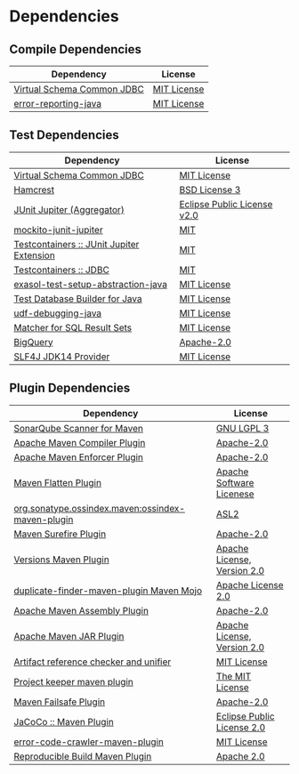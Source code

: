 <!-- @formatter:off -->
# Dependencies

## Compile Dependencies

| Dependency                      | License          |
| ------------------------------- | ---------------- |
| [Virtual Schema Common JDBC][0] | [MIT License][1] |
| [error-reporting-java][2]       | [MIT License][3] |

## Test Dependencies

| Dependency                                      | License                          |
| ----------------------------------------------- | -------------------------------- |
| [Virtual Schema Common JDBC][0]                 | [MIT License][1]                 |
| [Hamcrest][4]                                   | [BSD License 3][5]               |
| [JUnit Jupiter (Aggregator)][6]                 | [Eclipse Public License v2.0][7] |
| [mockito-junit-jupiter][8]                      | [MIT][9]                         |
| [Testcontainers :: JUnit Jupiter Extension][10] | [MIT][11]                        |
| [Testcontainers :: JDBC][10]                    | [MIT][11]                        |
| [exasol-test-setup-abstraction-java][12]        | [MIT License][13]                |
| [Test Database Builder for Java][14]            | [MIT License][15]                |
| [udf-debugging-java][16]                        | [MIT License][17]                |
| [Matcher for SQL Result Sets][18]               | [MIT License][19]                |
| [BigQuery][20]                                  | [Apache-2.0][21]                 |
| [SLF4J JDK14 Provider][22]                      | [MIT License][23]                |

## Plugin Dependencies

| Dependency                                              | License                           |
| ------------------------------------------------------- | --------------------------------- |
| [SonarQube Scanner for Maven][24]                       | [GNU LGPL 3][25]                  |
| [Apache Maven Compiler Plugin][26]                      | [Apache-2.0][21]                  |
| [Apache Maven Enforcer Plugin][27]                      | [Apache-2.0][21]                  |
| [Maven Flatten Plugin][28]                              | [Apache Software Licenese][21]    |
| [org.sonatype.ossindex.maven:ossindex-maven-plugin][29] | [ASL2][30]                        |
| [Maven Surefire Plugin][31]                             | [Apache-2.0][21]                  |
| [Versions Maven Plugin][32]                             | [Apache License, Version 2.0][21] |
| [duplicate-finder-maven-plugin Maven Mojo][33]          | [Apache License 2.0][34]          |
| [Apache Maven Assembly Plugin][35]                      | [Apache-2.0][21]                  |
| [Apache Maven JAR Plugin][36]                           | [Apache License, Version 2.0][21] |
| [Artifact reference checker and unifier][37]            | [MIT License][38]                 |
| [Project keeper maven plugin][39]                       | [The MIT License][40]             |
| [Maven Failsafe Plugin][41]                             | [Apache-2.0][21]                  |
| [JaCoCo :: Maven Plugin][42]                            | [Eclipse Public License 2.0][43]  |
| [error-code-crawler-maven-plugin][44]                   | [MIT License][45]                 |
| [Reproducible Build Maven Plugin][46]                   | [Apache 2.0][30]                  |

[0]: https://github.com/exasol/virtual-schema-common-jdbc/
[1]: https://github.com/exasol/virtual-schema-common-jdbc/blob/main/LICENSE
[2]: https://github.com/exasol/error-reporting-java/
[3]: https://github.com/exasol/error-reporting-java/blob/main/LICENSE
[4]: http://hamcrest.org/JavaHamcrest/
[5]: http://opensource.org/licenses/BSD-3-Clause
[6]: https://junit.org/junit5/
[7]: https://www.eclipse.org/legal/epl-v20.html
[8]: https://github.com/mockito/mockito
[9]: https://github.com/mockito/mockito/blob/main/LICENSE
[10]: https://java.testcontainers.org
[11]: http://opensource.org/licenses/MIT
[12]: https://github.com/exasol/exasol-test-setup-abstraction-java/
[13]: https://github.com/exasol/exasol-test-setup-abstraction-java/blob/main/LICENSE
[14]: https://github.com/exasol/test-db-builder-java/
[15]: https://github.com/exasol/test-db-builder-java/blob/main/LICENSE
[16]: https://github.com/exasol/udf-debugging-java/
[17]: https://github.com/exasol/udf-debugging-java/blob/main/LICENSE
[18]: https://github.com/exasol/hamcrest-resultset-matcher/
[19]: https://github.com/exasol/hamcrest-resultset-matcher/blob/main/LICENSE
[20]: https://github.com/googleapis/java-bigquery
[21]: https://www.apache.org/licenses/LICENSE-2.0.txt
[22]: http://www.slf4j.org
[23]: http://www.opensource.org/licenses/mit-license.php
[24]: http://sonarsource.github.io/sonar-scanner-maven/
[25]: http://www.gnu.org/licenses/lgpl.txt
[26]: https://maven.apache.org/plugins/maven-compiler-plugin/
[27]: https://maven.apache.org/enforcer/maven-enforcer-plugin/
[28]: https://www.mojohaus.org/flatten-maven-plugin/
[29]: https://sonatype.github.io/ossindex-maven/maven-plugin/
[30]: http://www.apache.org/licenses/LICENSE-2.0.txt
[31]: https://maven.apache.org/surefire/maven-surefire-plugin/
[32]: https://www.mojohaus.org/versions/versions-maven-plugin/
[33]: https://basepom.github.io/duplicate-finder-maven-plugin
[34]: http://www.apache.org/licenses/LICENSE-2.0.html
[35]: https://maven.apache.org/plugins/maven-assembly-plugin/
[36]: https://maven.apache.org/plugins/maven-jar-plugin/
[37]: https://github.com/exasol/artifact-reference-checker-maven-plugin/
[38]: https://github.com/exasol/artifact-reference-checker-maven-plugin/blob/main/LICENSE
[39]: https://github.com/exasol/project-keeper/
[40]: https://github.com/exasol/project-keeper/blob/main/LICENSE
[41]: https://maven.apache.org/surefire/maven-failsafe-plugin/
[42]: https://www.jacoco.org/jacoco/trunk/doc/maven.html
[43]: https://www.eclipse.org/legal/epl-2.0/
[44]: https://github.com/exasol/error-code-crawler-maven-plugin/
[45]: https://github.com/exasol/error-code-crawler-maven-plugin/blob/main/LICENSE
[46]: http://zlika.github.io/reproducible-build-maven-plugin
